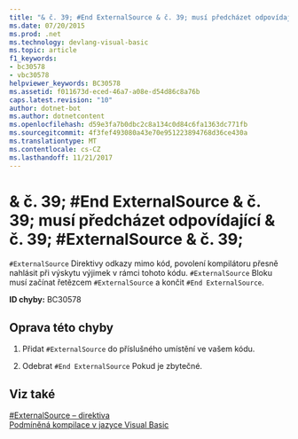 ```yaml
---
title: "& č. 39; #End ExternalSource & č. 39; musí předcházet odpovídající & č. 39; #ExternalSource & č. 39;"
ms.date: 07/20/2015
ms.prod: .net
ms.technology: devlang-visual-basic
ms.topic: article
f1_keywords:
- bc30578
- vbc30578
helpviewer_keywords: BC30578
ms.assetid: f011673d-eced-46a7-a08e-d54d86c8a76b
caps.latest.revision: "10"
author: dotnet-bot
ms.author: dotnetcontent
ms.openlocfilehash: d59e3fa7b0dbc2c8a134c0d84c6fa1363dc771fb
ms.sourcegitcommit: 4f3fef493080a43e70e951223894768d36ce430a
ms.translationtype: MT
ms.contentlocale: cs-CZ
ms.lasthandoff: 11/21/2017
---
```

# <a name="39end-externalsource39-must-be-preceded-by-a-matching-39externalsource39"></a>& č. 39; #End ExternalSource & č. 39; musí předcházet odpovídající & č. 39; #ExternalSource & č. 39;
`#ExternalSource` Direktivy odkazy mimo kód, povolení kompilátoru přesně nahlásit při výskytu výjimek v rámci tohoto kódu. `#ExternalSource` Bloku musí začínat řetězcem `#ExternalSource` a končit `#End ExternalSource`.  
  
 **ID chyby:** BC30578  
  
## <a name="to-correct-this-error"></a>Oprava této chyby  
  
1.  Přidat `#ExternalSource` do příslušného umístění ve vašem kódu.  
  
2.  Odebrat `#End ExternalSource` Pokud je zbytečné.  
  
## <a name="see-also"></a>Viz také  
 [#ExternalSource – direktiva](../../visual-basic/language-reference/directives/externalsource-directive.md)  
 [Podmíněná kompilace v jazyce Visual Basic](~/docs/visual-basic/programming-guide/program-structure/conditional-compilation.md)
